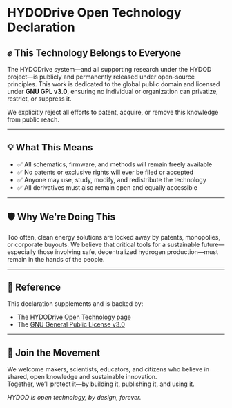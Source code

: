 # HYDODrive Open Technology Declaration

## ✊ This Technology Belongs to Everyone

The HYDODrive system—and all supporting research under the HYDOD project—is publicly and permanently released under open-source principles. This work is dedicated to the global public domain and licensed under **GNU GPL v3.0**, ensuring no individual or organization can privatize, restrict, or suppress it.

We explicitly reject all efforts to patent, acquire, or remove this knowledge from public reach.

---

## 💡 What This Means

- ✅ All schematics, firmware, and methods will remain freely available
- ✅ No patents or exclusive rights will ever be filed or accepted
- ✅ Anyone may use, study, modify, and redistribute the technology
- ✅ All derivatives must also remain open and equally accessible

---

## 🛡 Why We're Doing This

Too often, clean energy solutions are locked away by patents, monopolies, or corporate buyouts. We believe that critical tools for a sustainable future—especially those involving safe, decentralized hydrogen production—must remain in the hands of the people.

---

## 📖 Reference

This declaration supplements and is backed by:
- The [HYDODrive Open Technology page](https://hydod.com/hydodrive-open-technology.html)
- The [GNU General Public License v3.0](https://www.gnu.org/licenses/gpl-3.0.html)

---

## 👥 Join the Movement

We welcome makers, scientists, educators, and citizens who believe in shared, open knowledge and sustainable innovation.  
Together, we’ll protect it—by building it, publishing it, and using it.

*HYDOD is open technology, by design, forever.*
